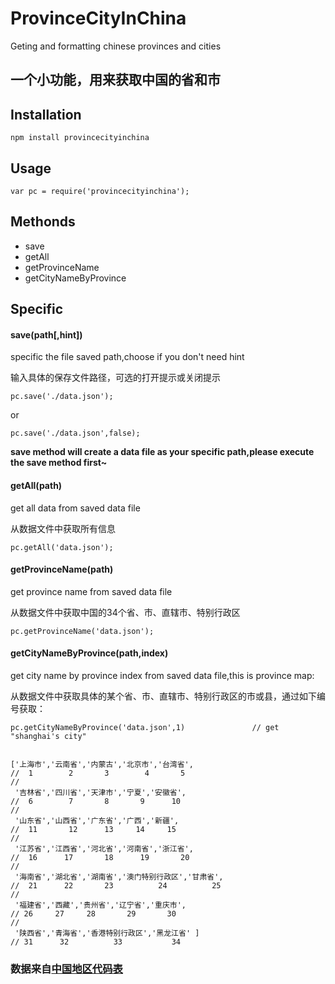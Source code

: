 # ProvinceCityInChina
Geting and formatting chinese provinces and cities

## 一个小功能，用来获取中国的省和市



## Installation

    npm install provincecityinchina 

## Usage

    var pc = require('provincecityinchina');
    
## Methonds

 - save
 - getAll
 - getProvinceName
 - getCityNameByProvince
    

## Specific

#### save(path[,hint])
specific the file saved path,choose if you don't need hint 

输入具体的保存文件路径，可选的打开提示或关闭提示

    pc.save('./data.json');
or

    pc.save('./data.json',false);

**save method will create a data file as your specific path,please execute the save method first~**

#### getAll(path)
get all data from saved data file

从数据文件中获取所有信息

    pc.getAll('data.json');

#### getProvinceName(path)
get province name from saved data file

从数据文件中获取中国的34个省、市、直辖市、特别行政区

    pc.getProvinceName('data.json');

#### getCityNameByProvince(path,index)
get city name by province index from saved data file,this is province map:

从数据文件中获取具体的某个省、市、直辖市、特别行政区的市或县，通过如下编号获取：

    pc.getCityNameByProvince('data.json',1)               // get "shanghai's city"


    ['上海市','云南省','内蒙古','北京市','台湾省', 
    //  1        2       3        4       5
    //
     '吉林省','四川省','天津市','宁夏','安徽省',
    //  6        7       8       9      10
    //
     '山东省','山西省','广东省','广西','新疆',     
    //  11       12      13     14     15
    //
     '江苏省','江西省','河北省','河南省','浙江省',
    //  16      17       18      19       20 
    //
     '海南省','湖北省','湖南省','澳门特别行政区','甘肃省', 
    //  21      22       23          24          25
    //
     '福建省','西藏','贵州省','辽宁省','重庆市',             
    // 26     27     28       29       30
    //
     '陕西省','青海省','香港特别行政区','黑龙江省' ] 
    // 31      32          33           34

### 数据来自[中国地区代码表](http://www.ccb.com/cn/OtherResource/bankroll/html/code_help.html)
